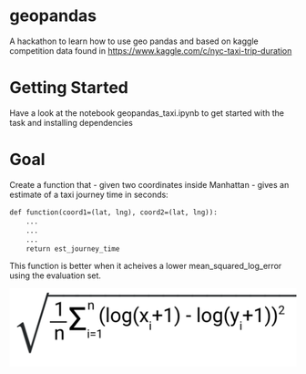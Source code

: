 # geopandas
A hackathon to learn how to use geo pandas and based on kaggle competition data found in https://www.kaggle.com/c/nyc-taxi-trip-duration

# Getting Started
Have a look at the notebook geopandas_taxi.ipynb to get started with the task and installing dependencies

# Goal
Create a function that - given two coordinates inside Manhattan - gives an estimate of a taxi journey time in seconds:

```
def function(coord1=(lat, lng), coord2=(lat, lng)):
    ...
    ...
    ...
    return est_journey_time
```

This function is better when it acheives a lower mean_squared_log_error using the evaluation set.

<img src='err.png' />
